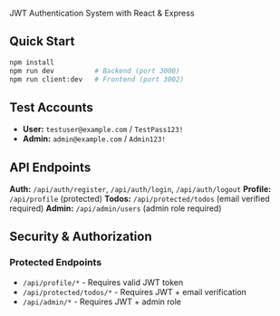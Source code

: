 JWT Authentication System with React & Express

## Quick Start

```bash
npm install
npm run dev          # Backend (port 3000)
npm run client:dev   # Frontend (port 3002)
```

## Test Accounts

- **User:** `testuser@example.com` / `TestPass123!`
- **Admin:** `admin@example.com` / `Admin123!`

## API Endpoints

**Auth:** `/api/auth/register`, `/api/auth/login`, `/api/auth/logout`
**Profile:** `/api/profile` (protected)
**Todos:** `/api/protected/todos` (email verified required)
**Admin:** `/api/admin/users` (admin role required)

## Security & Authorization

### Protected Endpoints

- `/api/profile/*` - Requires valid JWT token
- `/api/protected/todos/*` - Requires JWT + email verification
- `/api/admin/*` - Requires JWT + admin role
